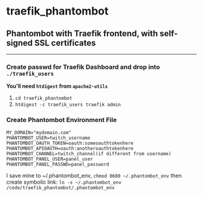 # traefik_phantombot
## Phantombot with Traefik frontend, with self-signed SSL certificates
---
### Create passwd for Traefik Dashboard and drop into `./traefik_users`
**You'll need `htdigest` from `apache2-utils`**
1. `cd traefik_phantombot`
2. `htdigest -c traefik_users traefik admin`

### Create Phantombot Environment File
```
MY_DOMAIN="mydomain.com"
PHANTOMBOT_USER=twitch_username
PHANTOMBOT_OAUTH_TOKEN=oauth:someoauthtokenhere
PHANTOMBOT_APIOAUTH=oauth:anotheroauthtokenhere
PHANTOMBOT_CHANNEL=twitch_channel(if different from username)
PHANTOMBOT_PANEL_USER=panel_user
PHANTOMBOT_PANEL_PASSWD=panel_password
```
I save mine to ~/.phantombot_env, `chmod 0600 ~/.phantombot_env` then create symbolic link:
`ln -s ~/.phantombot_env /code/traefik_phantombot/.phantombot_env`
